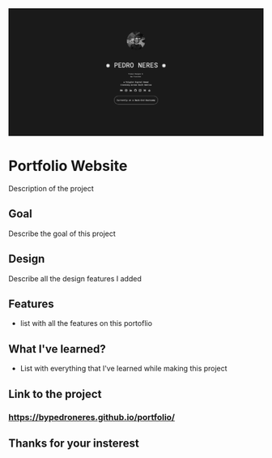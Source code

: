 <div class="image-container">
          <img class="CoverImagee" src="GITHUB PROJECT COVER.png" alt="Cover">
        </div>

# Portfolio Website

Description of the project

## Goal

Describe the goal of this project

## Design

Describe all the design features I added

## Features

* list with all the features on this portoflio

## What I've learned?

* List with everything that I've learned while making this project

## Link to the project

### https://bypedroneres.github.io/portfolio/ 

## Thanks for your insterest
